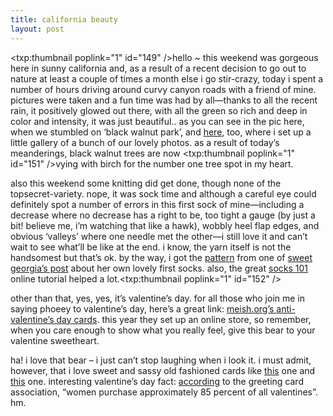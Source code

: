 ```yaml
---
title: california beauty
layout: post
---
```


<span class="pic"><txp:thumbnail poplink="1" id="149" /></span>hello ~ this weekend was gorgeous here in sunny california and, as a result of a recent decision to go out to nature at least a couple of times a month else i go stir-crazy, today i spent a number of hours driving around curvy canyon roads with a friend of mine. pictures were taken and a fun time was had by all&#8212;thanks to all the recent rain, it positively glowed out there, with all the green so rich and deep in color and intensity, it was just beautiful.. as you can see in the pic here, when we stumbled on &#8216;black walnut park&#8217;, and [here][1], too, where i set up a little gallery of a bunch of our lovely photos. as a result of today&#8217;s meanderings, black walnut trees are now <span class="pic"><txp:thumbnail poplink="1" id="151" /></span>vying with birch for the number one tree spot in my heart. 

also this weekend some knitting did get done, though none of the topsecret-variety. nope, it was sock time and although a careful eye could definitely spot a number of errors in this first sock of mine&#8212;including a decrease where no decrease has a right to be, too tight a gauge (by just a bit! believe me, i&#8217;m watching that like a hawk), wobbly heel flap edges, and obvious &#8216;valleys&#8217; where one needle met the other&#8212;i still love it and can&#8217;t wait to see what&#8217;ll be like at the end. i know, the yarn itself is not the handsomest but that&#8217;s ok. by the way, i got the [pattern][2] from one of [sweet georgia&#8217;s post][3] about her own lovely first socks. also, the great [socks 101][4] online tutorial helped a lot.<span class="pic"><txp:thumbnail poplink="1" id="152" /></span>

other than that, yes, yes, it&#8217;s valentine&#8217;s day. for all those who join me in saying phoeey to valentine&#8217;s day, here&#8217;s a great link: [meish.org&#8217;s anti-valentine&#8217;s day cards][5]. this year they set up an online store, so remember, when you care enough to show what you really feel, give this bear to your valentine sweetheart. 

ha! i love that bear &#8211; i just can&#8217;t stop laughing when i look it. i must admit, however, that i love sweet and sassy old fashioned cards like [this][6] one and [this][7] one. interesting valentine&#8217;s day fact: [according][8] to the greeting card association, &#8220;women purchase approximately 85 percent of all valentines&#8221;. hm.

 [1]: http://www.mellowtrouble.net/fotos/blackwalnut/
 [2]: http://store.yahoo.net/the-knitter/regiapattern.html
 [3]: http://sweetgeorgia.planetfishdesign.com/archives/2005/01/the_single_sock.html
 [4]: http://www.royea.net/sockdemo1.html
 [5]: http://www.meish.org/vd/
 [6]: http://www.pennypostcards.com/love/love8.jpg.html
 [7]: http://www.interesting.com/romantichistory/images/postcards/my_heart.jpg
 [8]: http://en.wikipedia.org/wiki/St._Valentine%27s_Day